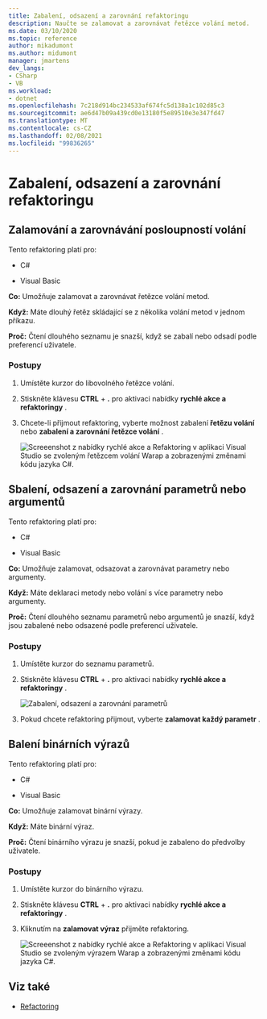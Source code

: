 ```yaml
---
title: Zabalení, odsazení a zarovnání refaktoringu
description: Naučte se zalamovat a zarovnávat řetězce volání metod.
ms.date: 03/10/2020
ms.topic: reference
author: mikadumont
ms.author: midumont
manager: jmartens
dev_langs:
- CSharp
- VB
ms.workload:
- dotnet
ms.openlocfilehash: 7c218d914bc234533af674fc5d138a1c102d85c3
ms.sourcegitcommit: ae6d47b09a439cd0e13180f5e89510e3e347fd47
ms.translationtype: MT
ms.contentlocale: cs-CZ
ms.lasthandoff: 02/08/2021
ms.locfileid: "99836265"
---
```

# <a name="wrap-indent-and-align-refactorings"></a>Zabalení, odsazení a zarovnání refaktoringu

## <a name="wrap-and-align-call-chains"></a>Zalamování a zarovnávání posloupností volání

Tento refaktoring platí pro:

- C#

- Visual Basic

**Co:** Umožňuje zalamovat a zarovnávat řetězce volání metod.

**Když:** Máte dlouhý řetěz skládající se z několika volání metod v jednom příkazu.

**Proč:** Čtení dlouhého seznamu je snazší, když se zabalí nebo odsadí podle preferencí uživatele.

### <a name="how-to"></a>Postupy

1. Umístěte kurzor do libovolného řetězce volání.
2. Stiskněte klávesu **CTRL** + **.** pro aktivaci nabídky **rychlé akce a refaktoringy** .
3. Chcete-li přijmout refaktoring, vyberte možnost zabalení **řetězu volání** nebo **zabalení a zarovnání řetězce volání** .

   ![Screeenshot z nabídky rychlé akce a Refaktoring v aplikaci Visual Studio se zvoleným řetězcem volání Warap a zobrazenými změnami kódu jazyka C#.](media/wrap-call-chain.png)

## <a name="wrap-indent-and-align-parameters-or-arguments"></a>Sbalení, odsazení a zarovnání parametrů nebo argumentů

Tento refaktoring platí pro:

- C#

- Visual Basic

**Co:** Umožňuje zalamovat, odsazovat a zarovnávat parametry nebo argumenty.

**Když:** Máte deklaraci metody nebo volání s více parametry nebo argumenty.

**Proč:** Čtení dlouhého seznamu parametrů nebo argumentů je snazší, když jsou zabalené nebo odsazené podle preferencí uživatele.

### <a name="how-to"></a>Postupy

1. Umístěte kurzor do seznamu parametrů.
2. Stiskněte klávesu **CTRL** + **.** pro aktivaci nabídky **rychlé akce a refaktoringy** .

   ![Zabalení, odsazení a zarovnání parametrů](media/wrap-parameters.png)

3. Pokud chcete refaktoring přijmout, vyberte **zalamovat každý parametr** .

## <a name="wrap-binary-expressions"></a>Balení binárních výrazů

Tento refaktoring platí pro:

- C#

- Visual Basic

**Co:** Umožňuje zalamovat binární výrazy.

**Když:** Máte binární výraz.

**Proč:** Čtení binárního výrazu je snazší, pokud je zabaleno do předvolby uživatele.

### <a name="how-to"></a>Postupy

1. Umístěte kurzor do binárního výrazu.
2. Stiskněte klávesu **CTRL** + **.** pro aktivaci nabídky **rychlé akce a refaktoringy** .
3. Kliknutím na **zalamovat výraz** přijměte refaktoring.

   ![Screeenshot z nabídky rychlé akce a Refaktoring v aplikaci Visual Studio se zvoleným výrazem Warap a zobrazenými změnami kódu jazyka C#.](media/wrap-binary-expression.png)

## <a name="see-also"></a>Viz také

- [Refactoring](../refactoring-in-visual-studio.md)
